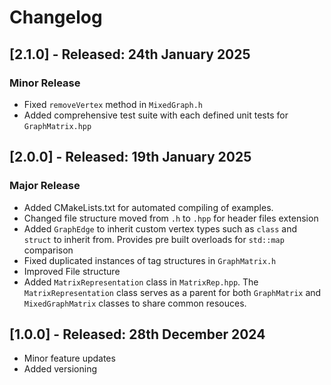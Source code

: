 # Changelog
## [2.1.0] - Released: 24th January 2025
### Minor Release
- Fixed ``removeVertex`` method in ``MixedGraph.h``
- Added comprehensive test suite with each defined unit tests for ``GraphMatrix.hpp`` 

## [2.0.0] - Released: 19th January 2025
### Major Release
- Added CMakeLists.txt for automated compiling of examples.
- Changed file structure moved from ``.h`` to ``.hpp`` for header files extension
- Added ``GraphEdge`` to inherit custom vertex types such as ``class`` and ``struct`` to inherit from. Provides pre built overloads for ``std::map`` comparison
- Fixed duplicated instances of tag structures in ``GraphMatrix.h``
- Improved File structure
- Added ``MatrixRepresentation`` class in ``MatrixRep.hpp``. The ``MatrixRepresentation`` class serves as a parent for both ``GraphMatrix`` and ``MixedGraphMatrix`` classes to share common resouces.

## [1.0.0] - Released: 28th December 2024
- Minor feature updates
- Added versioning
